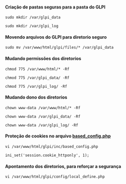 #### Criação de pastas seguras para a pasta do GLPI
```
sudo mkdir /var/glpi_data
```
```
sudo mkdir /var/glpi_log
```
#### Movendo arquivos do GLPI para diretorio seguro
```
sudo mv /var/www/html/glpi/files/* /var/glpi_data
```
#### Mudando permissões dos diretorios
```
chmod 775 /var/www/html/* -Rf
```
```
chmod 775 /var/glpi_data/ -Rf
```
```
chmod 775 /var/glpi_log/ -Rf
```
#### Mudando dono dos diretorios
```
chown www-data /var/www/html/* -Rf
```
```
chown www-data /var/glpi_data/ -Rf
```
```
chown www-data /var/glpi_log/ -Rf
```
#### Proteção de cookies no arquivo [based_config.php](https://github.com/idealista07/homelab/blob/main/SRV-L-GLPI/based_config.php)
```
vi /var/www/html/glpi/inc/based_config.php
```
```
ini_set('session.cookie_httponly', 1);
```
#### Apontamento dos diretorios, para reforçar a segurança
```
vi /var/www/html/glpi/config/local_define.php
```
